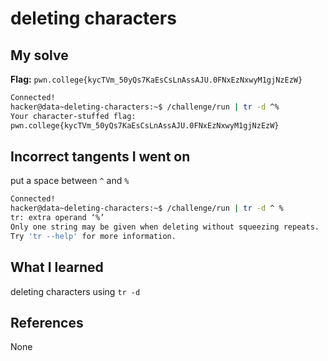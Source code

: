 # deleting characters

## My solve
**Flag:** `pwn.college{kycTVm_50yQs7KaEsCsLnAssAJU.0FNxEzNxwyM1gjNzEzW}`

```bash
Connected!                                                                        
hacker@data~deleting-characters:~$ /challenge/run | tr -d ^%
Your character-stuffed flag:
pwn.college{kycTVm_50yQs7KaEsCsLnAssAJU.0FNxEzNxwyM1gjNzEzW}

```

## Incorrect tangents I went on
put a space between `^` and `%`
```bash
Connected!                                                                        
hacker@data~deleting-characters:~$ /challenge/run | tr -d ^ %
tr: extra operand ‘%’
Only one string may be given when deleting without squeezing repeats.
Try 'tr --help' for more information.
```

## What I learned
deleting characters using `tr -d`

## References 
None
